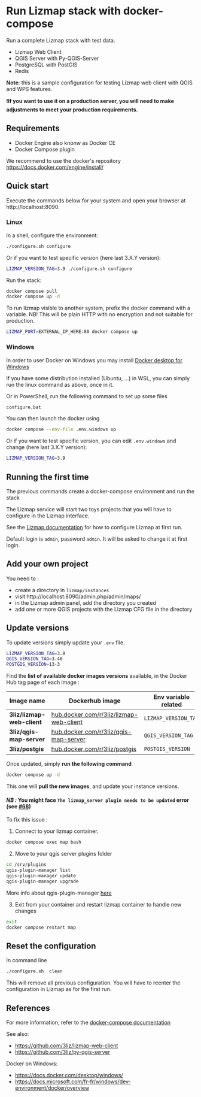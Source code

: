 # Run Lizmap stack with docker-compose

Run a complete Lizmap stack with test data. 

- Lizmap Web Client
- QGIS Server with Py-QGIS-Server
- PostgreSQL with PostGIS
- Redis

**Note**: this is a sample configuration for testing Lizmap web client with QGIS and WPS features.

❗**If you want to use it on a production server, you will need to make adjustments to meet your
production requirements.**

## Requirements

- Docker Engine also knonw as Docker CE
- Docker Compose plugin

We recommend to use the docker's repository https://docs.docker.com/engine/install/

## Quick start

Execute the commands below for your system and open your browser at http://localhost:8090.

### Linux

In a shell, configure the environment:
```bash
./configure.sh configure
```
Or if you want to test specific version (here last 3.X.Y version):
```bash
LIZMAP_VERSION_TAG=3.9 ./configure.sh configure
```

Run the stack:
```bash
docker compose pull
docker compose up -d
```

To run lizmap visible to another system, prefix the docker command with a variable. NB! This will be plain HTTP with no encryption and not suitable for production.
```bash
LIZMAP_PORT=EXTERNAL_IP_HERE:80 docker compose up
```

### Windows

In order to user Docker on Windows you may install [Docker desktop for Windows](https://docs.docker.com/desktop/windows/install/)


If you have some distribution installed (Ubuntu, ...) in WSL, you can simply run the linux command as above, once in it.

Or in PowerShell, run the following command to set up some files
```bash
configure.bat
``` 
You can then launch the docker using
```bash
docker compose --env-file .env.windows up
```
Or if you want to test specific version, you can edit `.env.windows` and change (here last 3.X.Y version):

```bash
LIZMAP_VERSION_TAG=3.9
```

## Running the first time

The previous commands create a docker-compose environment and run the stack

The Lizmap service will start two toys projects that you will have to configure in the Lizmap
interface.

See the [Lizmap documentation](https://docs.lizmap.com) for how to configure Lizmap at first run.

Default login is `admin`, password `admin`. It will be asked to change it at first login.

## Add your own project

You need to :
* create a directory in `lizmap/instances`
* visit http://localhost:8090/admin.php/admin/maps/
* in the Lizmap admin panel, add the directory you created
* add one or more QGIS projects with the Lizmap CFG file in the directory

## Update versions

To update versions simply update your `.env` file.

```bash
LIZMAP_VERSION_TAG=3.8
QGIS_VERSION_TAG=3.40
POSTGIS_VERSION=13-3
```

Find the **list of available docker images versions** available, in the Docker Hub tag page of each image :

| Image name | Dockerhub image | Env variable related |
| ------------ | ------ | ---- |
| **3liz/lizmap-web-client** | [hub.docker.com/r/3liz/lizmap-web-client](https://hub.docker.com/r/3liz/lizmap-web-client/tags) | `LIZMAP_VERSION_TAG` |
| **3liz/qgis-map-server** | [hub.docker.com/r/3liz/qgis-map-server](https://hub.docker.com/r/3liz/qgis-map-server/tags) | `QGIS_VERSION_TAG` |
| **3liz/postgis** | [hub.docker.com/r/3liz/postgis](https://hub.docker.com/r/3liz/postgis/tags) | `POSTGIS_VERSION` |

Once updated, simply **run the following command**

``` bash
docker compose up -d
```

This one will **pull the new images**, and update your instance versions.

#### *NB :* You might face `The lizmap_server plugin needs to be updated` error (see [#68](https://github.com/3liz/lizmap-docker-compose/issues/68))

To fix this issue :
1. Connect to your lizmap container.
``` bash
docker compose exec map bash
```

2. Move to your qgis server plugins folder 
``` bash
cd /srv/plugins
qgis-plugin-manager list
qgis-plugin-manager update
qgis-plugin-manager upgrade
```

More info about qgis-plugin-manager [here](https://github.com/3liz/qgis-plugin-manager)

3. Exit from your container and restart lizmap container to handle new changes
``` bash
exit
docker compose restart map
```

## Reset the configuration

In command line

```bash
./configure.sh  clean 
```

This will remove all previous configuration. You will have to reenter the configuration in Lizmap
as for the first run.

## References

For more information, refer to the [docker-compose documentation](https://docs.docker.com/compose/)

See also:

- https://github.com/3liz/lizmap-web-client
- https://github.com/3liz/py-qgis-server

Docker on Windows:

- https://docs.docker.com/desktop/windows/
- https://docs.microsoft.com/fr-fr/windows/dev-environment/docker/overview
